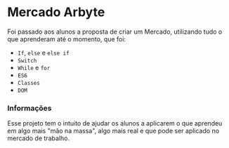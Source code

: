 # Mercado Arbyte

Foi passado aos alunos a proposta de criar um Mercado, utilizando tudo o que aprenderam até o momento, que foi:

- `If`, `else` e `else if`
- `Switch`
- `While` e `for`
- `ES6`
- `Classes`
- `DOM`

### Informações

Esse projeto tem o intuito de ajudar os alunos a aplicarem o que aprendeu em algo mais "mão na massa", algo mais real e que pode ser aplicado no mercado de trabalho.